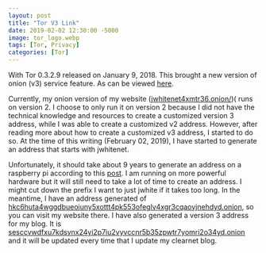 ```yaml
---
layout: post
title: "Tor V3 Link"
date: 2019-02-02 12:30:00 -5000
image: tor_logo.webp
tags: [Tor, Privacy]
categories: [Tor]
---
```


With Tor 0.3.2.9 released on January 9, 2018. This brought a new version of onion (v3) service feature. As can be viewed [here](https://blog.torproject.org/tor-0329-released-we-have-new-stable-series).  
  
Currently, my onion version of my website ([jwhitenet4xmtr36.onion/](http://jwhitenet4xmtr36.onion/))( runs on version 2. I choose to only run it on version 2 because I did not have the technical knowledge and resources to create a customized version 3 address, while I was able to create a customized v2 address. However, after reading more about how to create a customized v3 address, I started to do so. At the time of this writing (February 02, 2019), I have started to generate an address that starts with jwhitenet.  
  
Unfortunately, it should take about 9 years to generate an address on a raspberry pi according to this [post](https://www.jamieweb.net/blog/onionv3-vanity-address/#generation-times). I am running on more powerful hardware but it will still need to take a lot of time to create an address.  I might cut down the prefix I want to just jwhite if it takes too long. In the meantime, I have an address generated of [hkc6huta4wggdbueoiuny5xottt4pk553ofeglv4xgr3cqaovjnehdyd.onion](http://hkc6huta4wggdbueoiuny5xottt4pk553ofeglv4xgr3cqaovjnehdyd.onion), so you can visit my website there. I have also generated a version 3 address for my blog. It is [sesccvwdfxu7kdsvnx24yi2p7iu2vyvccnr5b35zpwtr7yomri2o34yd.onion](http://sesccvwdfxu7kdsvnx24yi2p7iu2vyvccnr5b35zpwtr7yomri2o34yd.onion) and it will be updated every time that I update my clearnet blog.  
